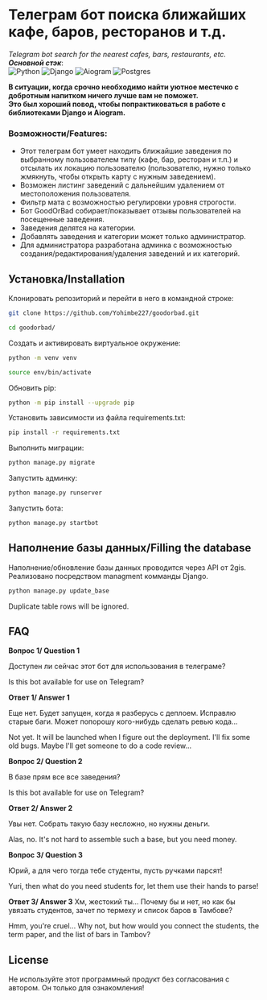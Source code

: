 # Телеграм бот поиска ближайших кафе, баров, ресторанов и т.д.  
_Telegram bot search for the nearest cafes, bars, restaurants, etc._  
_**Основной стэк**_:  
![Python](https://img.shields.io/badge/python-3.11-3670A0?style=for-the-badge&logo=python&logoColor=ffdd54)
![Django](https://img.shields.io/badge/django-4.1-%23092E20.svg?style=for-the-badge&logo=django&logoColor=white)
![Aiogram](https://img.shields.io/badge/Aiogram-2-ff1709?style=for-the-badge&logo=aiogram&logoColor=white&color=ff1709&labelColor=gray)
![Postgres](https://img.shields.io/badge/postgres-%23316192.svg?style=for-the-badge&logo=postgresql&logoColor=white)

**В ситуации, когда срочно необходимо найти уютное местечко с добротным
напитком ничего лучше вам не поможет.  
Это был хороший повод, чтобы
попрактиковаться в работе с библиотеками Django и Aiogram.**

### Возможности/Features:

* Этот телеграм бот умеет находить ближайшие заведения по выбранному пользователем типу (кафе, бар, ресторан и т.п.) и отсылать их локацию пользователю (пользователю, нужно только жмякнуть, чтобы открыть карту с нужным заведением).
* Возможен листинг заведений с дальнейшим удалением от местоположения пользователя.
* Фильтр мата с возможностью регулировки уровня строгости.
* Бот GoodOrBad собирает/показывает отзывы пользователей на посещенные заведения. 
* Заведения делятся на категории. 
* Добавлять заведения и категории  может только администратор.
* Для администратора разработана админка с возможностью создания/редактирования/удаления заведений и их категорий.

## Установка/Installation

Клонировать репозиторий и перейти в него в командной строке:
```bash
git clone https://github.com/Yohimbe227/goodorbad.git
```
```bash
cd goodorbad/
```
Cоздать и активировать виртуальное окружение:
```bash
python -m venv venv
```
```bash
source env/bin/activate
```
Обновить pip:
```bash
python -m pip install --upgrade pip
```
Установить зависимости из файла requirements.txt:
```bash
pip install -r requirements.txt
```
Выполнить миграции:
```bash
python manage.py migrate
```
Запустить админку:
```bash
python manage.py runserver
```
Запустить бота:
```bash
python manage.py startbot
```

## Наполнение базы данных/Filling the database

Наполнение/обновление базы данных проводится через API от 2gis. Реализовано
посредством managment комманды Django.
```bash
python manage.py update_base
```
Duplicate table rows will be ignored.

## FAQ

**Вопрос 1/ Question 1**

Доступен ли сейчас этот бот для использования в телеграме?  

Is this bot available for use on Telegram?

**Ответ 1/ Answer 1**

Еще нет. Будет запущен, когда я разберусь с деплоем. Исправлю старые баги. Может попорошу кого-нибудь сделать ревью кода...  

Not yet. It will be launched when I figure out the deployment. I'll fix some old bugs. Maybe I'll get someone to do a code review...

**Вопрос 2/ Question 2**

В базе прям все все заведения?

Is this bot available for use on Telegram?

**Ответ 2/ Answer 2**

Увы нет. Собрать такую базу несложно, но нужны деньги. 

Alas, no. It's not hard to assemble such a base, but you need money.

**Вопрос 3/ Question 3**

Юрий, а для чего тогда тебе студенты, пусть ручками парсят!

Yuri, then what do you need students for, let them use their hands to parse!

**Ответ 3/ Answer 3**
Хм, жестокий ты... Почему бы и нет, но как бы увязать студентов, зачет по термеху и список баров в Тамбове?

Hmm, you're cruel... Why not, but how would you connect the students, the term paper, and the list of bars in Tambov?
## License

Не используйте этот программный продукт без согласования с автором. Он только для ознакомления!

